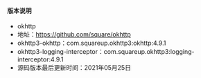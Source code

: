 #### 版本说明
- okhttp
- 地址：https://github.com/square/okhttp
- okhttp3-okhttp：com.squareup.okhttp3:okhttp:4.9.1
- okhttp3-logging-interceptor：com.squareup.okhttp3:logging-interceptor:4.9.1
- 源码版本最后更新时间：2021年05月25日